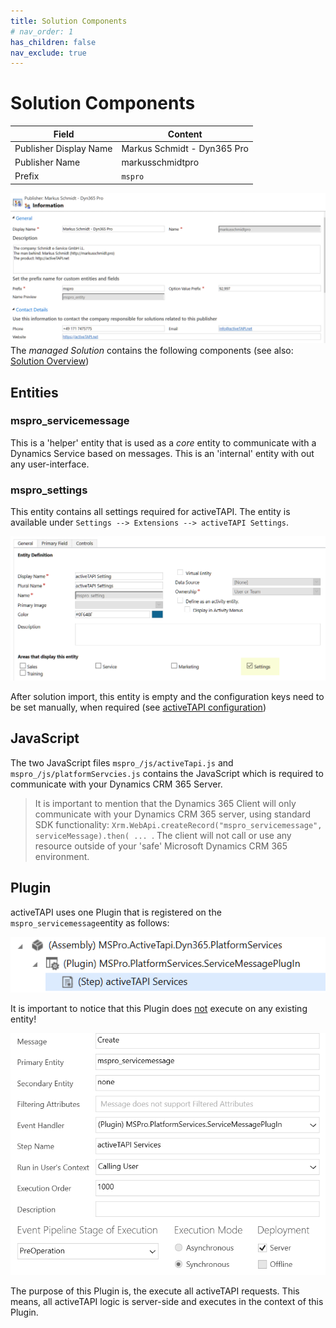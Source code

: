 ```yaml
---
title: Solution Components
# nav_order: 1
has_children: false
nav_exclude: true
---
```


# Solution Components

| Field | Content |
| -------------- | --------------------------- |
| Publisher Display Name  | Markus Schmidt - Dyn365 Pro |
| Publisher Name | markusschmidtpro |
| Prefix | `mspro` |

![image-20191217155505874](components.assets/image-20191217155505874.png)The *managed Solution* contains the following components (see also: [Solution Overview](index.md))

## Entities

### mspro_servicemessage

This is a 'helper' entity that is used as a *core* entity to communicate with a Dynamics Service based on messages. This is an 'internal' entity with out any user-interface.

### mspro_settings

This entity contains all settings required for activeTAPI. The entity is available under `Settings --> Extensions --> activeTAPI Settings`.

![image-20191217151214810](components.assets/image-20191217151214810.png)

After solution import, this entity is empty and the configuration keys need to be set manually, when required (see [activeTAPI configuration](..\configuration\activeTapiSettingEntity.md))

## JavaScript

The two JavaScript files `mspro_/js/activeTapi.js`  and  `mspro_/js/platformServcies.js` contains the JavaScript which is required to communicate with your Dynamics CRM 365 Server.

> It is important to mention that the Dynamics 365 Client will only communicate with your Dynamics CRM 365 server, using standard SDK functionality: `Xrm.WebApi.createRecord("mspro_servicemessage", serviceMessage).then( ... `. The client will not call or use any resource outside of your 'safe' Microsoft Dynamics CRM 365 environment.

## Plugin

activeTAPI uses one Plugin that is registered on the `mspro_servicemessage`entity as follows:

![image-20191217153539852](components.assets/image-20191217153539852.png)

It is important to notice that this Plugin does <u>not</u> execute on any existing entity!

![image-20191217153629482](components.assets/image-20191217153629482.png)

The purpose of this Plugin is, the execute all activeTAPI requests. This means, all activeTAPI logic is server-side and executes in the context of this Plugin.

